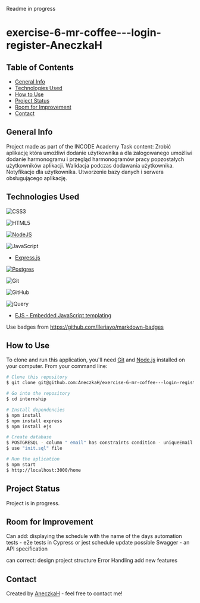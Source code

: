 
Readme in progress
# exercise-6-mr-coffee---login-register-AneczkaH

## Table of Contents
- [General Info](#general-information)
- [Technologies Used](#technologies-used)
- [How to Use](#how-to-use)
- [Project Status](#project-status)
- [Room for Improvement](#room-for-improvement)
- [Contact](#contact)

## General Info
Project made as part of the INCODE Academy
Task content:
Zrobić aplikację która umożliwi dodanie użytkownika a dla zalogowanego umożliwi dodanie harmonogramu i przegląd harmonogramów pracy popzostałych użytkowników aplikacji.
Walidacja podczas dodawania użytkownika.
Notyfikacje dla użytkownika. 
Utworzenie bazy danych i serwera obsługującego aplikację.

## Technologies Used 

![CSS3](https://img.shields.io/badge/css3-%231572B6.svg?style=for-the-badge&logo=css3&logoColor=white)

![HTML5](https://img.shields.io/badge/html5-%23E34F26.svg?style=for-the-badge&logo=html5&logoColor=white)

[![NodeJS](https://img.shields.io/badge/node.js-6DA55F?style=for-the-badge&logo=node.js&logoColor=white)](https://nodejs.org/en/)

![JavaScript](https://img.shields.io/badge/javascript-%23323330.svg?style=for-the-badge&logo=javascript&logoColor=%23F7DF1E)

- [Express.js](https://expressjs.com/)

[![Postgres](https://img.shields.io/badge/postgres-%23316192.svg?style=for-the-badge&logo=postgresql&logoColor=white)](https://www.postgresql.org/)

![Git](https://img.shields.io/badge/git-%23F05033.svg?style=for-the-badge&logo=git&logoColor=white)

![GitHub](https://img.shields.io/badge/github-%23121011.svg?style=for-the-badge&logo=github&logoColor=white)

![jQuery](https://img.shields.io/badge/jquery-%230769AD.svg?style=for-the-badge&logo=jquery&logoColor=white)

- [EJS - Embedded JavaScript templating](https://ejs.co/)


Use badges from https://github.com/Ileriayo/markdown-badges

## How to Use

To clone and run this application, you'll need [Git](https://git-scm.com) and [Node.js](https://nodejs.org/en/download/) installed on your computer. From your command line:

```bash
# Clone this repository
$ git clone git@github.com:AneczkaH/exercise-6-mr-coffee---login-register-AneczkaH.git

# Go into the repository
$ cd internship

# Install dependencies
$ npm install
$ npm install express
$ npm install ejs

# Create database
$ POSTGRESQL - column " email" has constraints condition - uniqueEmail
$ use "init.sql" file

# Run the aplication
$ npm start
$ http://localhost:3000/home

```

## Project Status

Project is in progress.

## Room for Improvement

Can add: 
displaying the schedule with the name of the days
automation tests - e2e tests in Cypress or jest 
schedule update possible
Swagger - an API specification 

can correct:
design
project structure
Error Handling
add new features


## Contact

Created by [AneczkaH](https://github.com/AneczkaH) - feel free to contact me!
